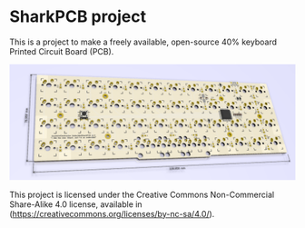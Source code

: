 # SharkPCB project

This is a project to make a freely available, open-source 40% keyboard Printed Circuit Board (PCB).

![Alt text](preview.png)

This project is licensed under the Creative Commons Non-Commercial Share-Alike 4.0 license, available in (https://creativecommons.org/licenses/by-nc-sa/4.0/).
